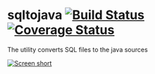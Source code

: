 sqltojava [![Build Status](https://secure.travis-ci.org/javadev/moneytostr-russian.png)](http://travis-ci.org/javadev/moneytostr-russian) [![Coverage Status](https://coveralls.io/repos/javadev/sqltojava/badge.png)](https://coveralls.io/r/javadev/sqltojava)
=========

The utility converts SQL files to the java sources

[![Screen short](https://raw.github.com/javadev/sqltojava/master/sqltojava.png)](https://github.com/javadev/sqltojava)
